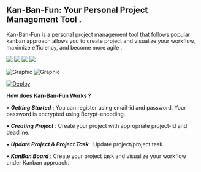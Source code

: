 ## Kan-Ban-Fun: Your Personal Project Management Tool .

Kan-Ban-Fun is a personal project management tool that follows popular kanban approach allows you to create project and visualize your workflow, maximize efficiency, and become more agile .

![](https://img.shields.io/github/forks/sanchit-mishra/herokuSpring)
![](https://img.shields.io/github/issues/sanchit-mishra/herokuSpring)
![](https://img.shields.io/github/stars/sanchit-mishra/herokuSpring)
![](https://img.shields.io/badge/Made%20with-React|Spring-red)

![Graphic](https://github.com/sanchit-mishra/herokuSpring/blob/master/design%20board/Kanban.png)
![Graphic](https://github.com/sanchit-mishra/herokuSpring/blob/master/design%20board/Kanban%20Board.png)



<a href='https://kanban-ppmt-tool.herokuapp.com/'><img src="https://www.herokucdn.com/deploy/button.svg" alt="Deploy"></a>


**How does Kan-Ban-Fun Works ?**

• **_Getting Started_** : You can register using email-id and password, Your password is encrypted using Bcrypt-encoding.

• **_Creating Project_** : Create your project with appropriate project-Id and deadline.

• **_Update Project & Project Task_** : Update project/project task.

• **_KanBan Board_** : Create your project task and visualize your workflow under Kanban approach.
